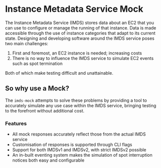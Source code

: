 # Instance Metadata Service Mock

The Instance Metadata Service (IMDS) stores data about an EC2 that you can use to configure or manage the running of that instance. Data is made accessible through the use of instance categories that adapt to its current state. Designing and developing software around the IMDS service poses two main challenges:

1. First and foremost, an EC2 instance is needed; increasing costs
1. There is no way to influence the IMDS service to simulate EC2 events such as spot termination

Both of which make testing difficult and unattainable.

## So why use a Mock?

The `imds-mock` attempts to solve these problems by providing a tool to accurately simulate any use case within the IMDS service, bringing testing to the forefront without additional cost.

### Features

- All mock responses accurately reflect those from the actual IMDS service
- Customisation of responses is supported through CLI flags
- Support for both IMDSv1 and IMDSv2, with strict IMDSv2 possible
- An in-built eventing system makes the simulation of spot interruption notices both easy and configurable
